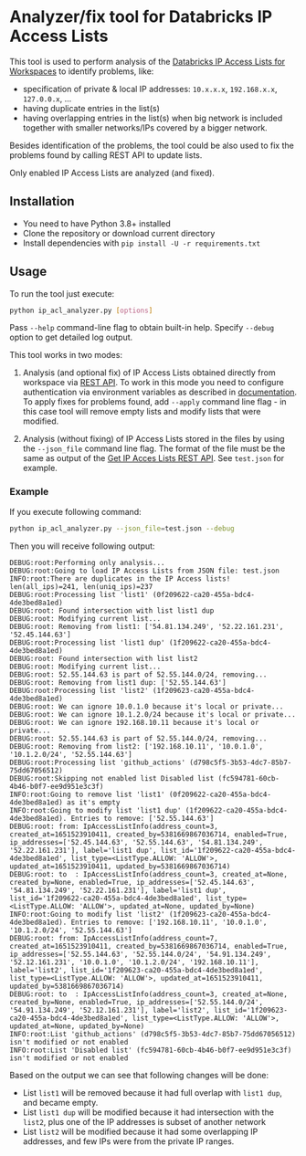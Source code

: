 # Analyzer/fix tool for Databricks IP Access Lists

This tool is used to perform analysis of the [Databricks IP Access Lists for Workspaces](https://docs.databricks.com/security/network/ip-access-list-workspace.html) to identify problems, like:

* specification of private & local IP addresses: `10.x.x.x`, `192.168.x.x`, `127.0.0.x`, ...
* having duplicate entries in the list(s)
* having overlapping entries in the list(s) when big network is included together with smaller networks/IPs covered by a bigger network.

Besides identification of the problems, the tool could be also used to fix the problems found by calling REST API to update lists.

Only enabled IP Access Lists are analyzed (and fixed).


## Installation

* You need to have Python 3.8+ installed
* Clone the repository or download current directory
* Install dependencies with `pip install -U -r requirements.txt`

## Usage

To run the tool just execute:

```sh
python ip_acl_analyzer.py [options]
```

Pass `--help` command-line flag to obtain built-in help.  Specify `--debug` option to get detailed log output.

This tool works in two modes:

1. Analysis (and optional fix) of IP Access Lists obtained directly from workspace via [REST API](https://docs.databricks.com/api/workspace/ipaccesslists/list).  To work in this mode you need to configure authentication via environment variables as described in [documentation](https://docs.databricks.com/dev-tools/auth.html).  To apply fixes for problems found, add `--apply` command line flag - in this case tool will remove empty lists and modify lists that were modified.

1. Analysis (without fixing) of IP Access Lists stored in the files by using the `--json_file` command line flag. The format of the file must be the same as output of the [Get IP Acces Lists REST API](https://docs.databricks.com/api/workspace/ipaccesslists/list). See `test.json` for example. 

### Example

If you execute following command:

```sh
python ip_acl_analyzer.py --json_file=test.json --debug
```

Then you will receive following output:

```
DEBUG:root:Performing only analysis...
DEBUG:root:Going to load IP Access Lists from JSON file: test.json
INFO:root:There are duplicates in the IP Access lists! len(all_ips)=241, len(uniq_ips)=237
DEBUG:root:Processing list 'list1' (0f209622-ca20-455a-bdc4-4de3bed8a1ed)
DEBUG:root:	Found intersection with list list1 dup
DEBUG:root:	Modifying current list...
DEBUG:root:	Removing from list1: ['54.81.134.249', '52.22.161.231', '52.45.144.63']
DEBUG:root:Processing list 'list1 dup' (1f209622-ca20-455a-bdc4-4de3bed8a1ed)
DEBUG:root:	Found intersection with list list2
DEBUG:root:	Modifying current list...
DEBUG:root:	52.55.144.63 is part of 52.55.144.0/24, removing...
DEBUG:root:	Removing from list1 dup: ['52.55.144.63']
DEBUG:root:Processing list 'list2' (1f209623-ca20-455a-bdc4-4de3bed8a1ed)
DEBUG:root:	We can ignore 10.0.1.0 because it's local or private...
DEBUG:root:	We can ignore 10.1.2.0/24 because it's local or private...
DEBUG:root:	We can ignore 192.168.10.11 because it's local or private...
DEBUG:root:	52.55.144.63 is part of 52.55.144.0/24, removing...
DEBUG:root:	Removing from list2: ['192.168.10.11', '10.0.1.0', '10.1.2.0/24', '52.55.144.63']
DEBUG:root:Processing list 'github_actions' (d798c5f5-3b53-4dc7-85b7-75dd67056512)
DEBUG:root:Skipping not enabled list Disabled list (fc594781-60cb-4b46-b0f7-ee9d951e3c3f)
INFO:root:Going to remove list 'list1' (0f209622-ca20-455a-bdc4-4de3bed8a1ed) as it's empty
INFO:root:Going to modify list 'list1 dup' (1f209622-ca20-455a-bdc4-4de3bed8a1ed). Entries to remove: ['52.55.144.63']
DEBUG:root:	from: IpAccessListInfo(address_count=3, created_at=1651523910411, created_by=5381669867036714, enabled=True, ip_addresses=['52.45.144.63', '52.55.144.63', '54.81.134.249', '52.22.161.231'], label='list1 dup', list_id='1f209622-ca20-455a-bdc4-4de3bed8a1ed', list_type=<ListType.ALLOW: 'ALLOW'>, updated_at=1651523910411, updated_by=5381669867036714)
DEBUG:root:	to  : IpAccessListInfo(address_count=3, created_at=None, created_by=None, enabled=True, ip_addresses=['52.45.144.63', '54.81.134.249', '52.22.161.231'], label='list1 dup', list_id='1f209622-ca20-455a-bdc4-4de3bed8a1ed', list_type=<ListType.ALLOW: 'ALLOW'>, updated_at=None, updated_by=None)
INFO:root:Going to modify list 'list2' (1f209623-ca20-455a-bdc4-4de3bed8a1ed). Entries to remove: ['192.168.10.11', '10.0.1.0', '10.1.2.0/24', '52.55.144.63']
DEBUG:root:	from: IpAccessListInfo(address_count=7, created_at=1651523910411, created_by=5381669867036714, enabled=True, ip_addresses=['52.55.144.63', '52.55.144.0/24', '54.91.134.249', '52.12.161.231', '10.0.1.0', '10.1.2.0/24', '192.168.10.11'], label='list2', list_id='1f209623-ca20-455a-bdc4-4de3bed8a1ed', list_type=<ListType.ALLOW: 'ALLOW'>, updated_at=1651523910411, updated_by=5381669867036714)
DEBUG:root:	to  : IpAccessListInfo(address_count=3, created_at=None, created_by=None, enabled=True, ip_addresses=['52.55.144.0/24', '54.91.134.249', '52.12.161.231'], label='list2', list_id='1f209623-ca20-455a-bdc4-4de3bed8a1ed', list_type=<ListType.ALLOW: 'ALLOW'>, updated_at=None, updated_by=None)
INFO:root:List 'github_actions' (d798c5f5-3b53-4dc7-85b7-75dd67056512) isn't modified or not enabled
INFO:root:List 'Disabled list' (fc594781-60cb-4b46-b0f7-ee9d951e3c3f) isn't modified or not enabled
```

Based on the output we can see that following changes will be done:

* List `list1` will be removed because it had full overlap with `list1 dup`, and became empty.
* List `list1 dup` will be modified because it had intersection with the `list2`, plus one of the IP addresses is subset of another network
* List `list2` will be modified because it had some overlapping IP addresses, and few IPs were from the private IP ranges.

